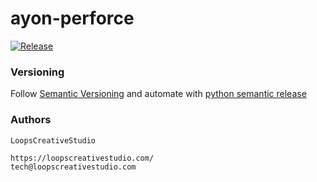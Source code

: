 # ayon-perforce

[![Release](https://github.com/LoopsCreativeStudio/ayon-perforce/actions/workflows/release.yml/badge.svg?branch=main)](https://github.com/LoopsCreativeStudio/ayon-perforce/actions/workflows/release.yml)


### Versioning

Follow [Semantic Versioning](https://semver.org/) and automate with [python semantic release](https://github.com/python-semantic-release/python-semantic-release)


### Authors

```
LoopsCreativeStudio

https://loopscreativestudio.com/
tech@loopscreativestudio.com
```